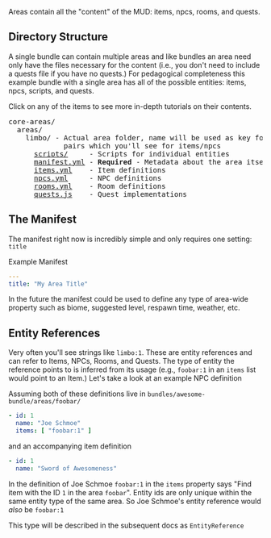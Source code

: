 Areas contain all the "content" of the MUD: items, npcs, rooms, and quests.

## Directory Structure

A single bundle can contain multiple areas and like bundles an area need only
have the files necessary for the content (i.e., you don't need to include a
quests file if you have no quests.) For pedagogical completeness this example
bundle with a single area has all of the possible entities: items, npcs,
scripts, and quests.

Click on any of the items to see more in-depth tutorials on their contents.

<pre>
core-areas/
  areas/
    limbo/ - Actual area folder, name will be used as key for `area:id`
             pairs which you'll see for items/npcs
      <a href="/extending/scripting.md">scripts/</a>     - Scripts for individual entities
      <a href="#the-manifest">manifest.yml</a> - <strong>Required</strong> - Metadata about the area itself
      <a href="/extending/items.md">items.yml</a>    - Item definitions
      <a href="/extending/npcs.md">npcs.yml</a>     - NPC definitions
      <a href="/extending/rooms.md">rooms.yml</a>    - Room definitions
      <a href="/extending/quests.md">quests.js</a>    - Quest implementations
</pre>

## The Manifest

The manifest right now is incredibly simple and only requires one setting: `title`

Example Manifest

``` yaml
---
title: "My Area Title"
```

In the future the manifest could be used to define any type of area-wide
property such as biome, suggested level, respawn time, weather, etc.


## Entity References

Very often you'll see strings like `limbo:1`. These are entity references and can refer to Items, NPCs, Rooms, and Quests. The type of entity the reference points to is inferred from its usage (e.g., `foobar:1` in an `items` list would point to an Item.) Let's take a look at an example NPC definition

Assuming both of these definitions live in `bundles/awesome-bundle/areas/foobar/`

``` yaml
- id: 1
  name: "Joe Schmoe"
  items: [ "foobar:1" ]
```

and an accompanying item definition

``` yaml
- id: 1
  name: "Sword of Awesomeness"
```

In the definition of Joe Schmoe `foobar:1` in the `items` property says "Find item with the ID `1` in the area `foobar`". Entity ids are only unique within the same entity type of the same area. So Joe Schmoe's entity reference would _also_ be `foobar:1`

This type will be described in the subsequent docs as `EntityReference`
